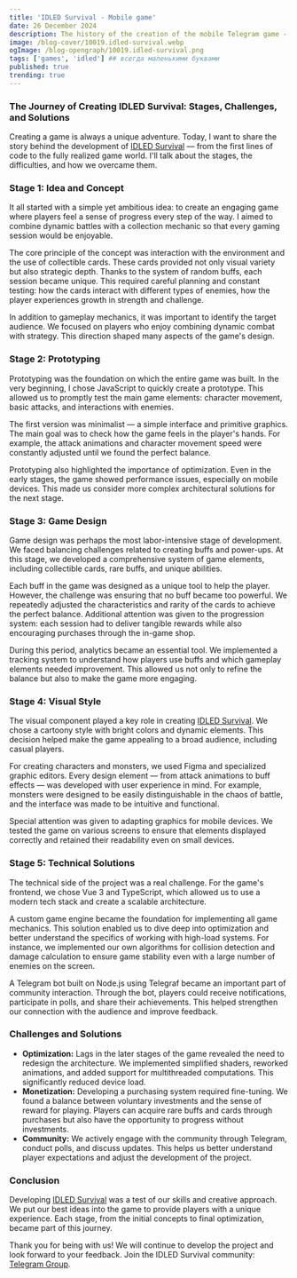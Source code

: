 ```yaml
---
title: 'IDLED Survival - Mobile game'
date: 26 December 2024
description: The history of the creation of the mobile Telegram game - IDLED Survival.
image: /blog-cover/10019.idled-survival.webp
ogImage: /blog-opengraph/10019.idled-survival.png
tags: ['games', 'idled'] ## всегда маленькими буквами
published: true
trending: true
---
```


### The Journey of Creating IDLED Survival: Stages, Challenges, and Solutions

Creating a game is always a unique adventure. Today, I want to share the story behind the development of [IDLED Survival](https://t.me/idled_survival) — from the first lines of code to the fully realized game world. I'll talk about the stages, the difficulties, and how we overcame them.

### Stage 1: Idea and Concept

It all started with a simple yet ambitious idea: to create an engaging game where players feel a sense of progress every step of the way. I aimed to combine dynamic battles with a collection mechanic so that every gaming session would be enjoyable.

The core principle of the concept was interaction with the environment and the use of collectible cards. These cards provided not only visual variety but also strategic depth. Thanks to the system of random buffs, each session became unique. This required careful planning and constant testing: how the cards interact with different types of enemies, how the player experiences growth in strength and challenge.

In addition to gameplay mechanics, it was important to identify the target audience. We focused on players who enjoy combining dynamic combat with strategy. This direction shaped many aspects of the game's design.

### Stage 2: Prototyping

Prototyping was the foundation on which the entire game was built. In the very beginning, I chose JavaScript to quickly create a prototype. This allowed us to promptly test the main game elements: character movement, basic attacks, and interactions with enemies.

The first version was minimalist — a simple interface and primitive graphics. The main goal was to check how the game feels in the player's hands. For example, the attack animations and character movement speed were constantly adjusted until we found the perfect balance.

Prototyping also highlighted the importance of optimization. Even in the early stages, the game showed performance issues, especially on mobile devices. This made us consider more complex architectural solutions for the next stage.

### Stage 3: Game Design

Game design was perhaps the most labor-intensive stage of development. We faced balancing challenges related to creating buffs and power-ups. At this stage, we developed a comprehensive system of game elements, including collectible cards, rare buffs, and unique abilities.

Each buff in the game was designed as a unique tool to help the player. However, the challenge was ensuring that no buff became too powerful. We repeatedly adjusted the characteristics and rarity of the cards to achieve the perfect balance. Additional attention was given to the progression system: each session had to deliver tangible rewards while also encouraging purchases through the in-game shop.

During this period, analytics became an essential tool. We implemented a tracking system to understand how players use buffs and which gameplay elements needed improvement. This allowed us not only to refine the balance but also to make the game more engaging.

### Stage 4: Visual Style

The visual component played a key role in creating [IDLED Survival](https://t.me/idled_survival). We chose a cartoony style with bright colors and dynamic elements. This decision helped make the game appealing to a broad audience, including casual players.

For creating characters and monsters, we used Figma and specialized graphic editors. Every design element — from attack animations to buff effects — was developed with user experience in mind. For example, monsters were designed to be easily distinguishable in the chaos of battle, and the interface was made to be intuitive and functional.

Special attention was given to adapting graphics for mobile devices. We tested the game on various screens to ensure that elements displayed correctly and retained their readability even on small devices.

### Stage 5: Technical Solutions

The technical side of the project was a real challenge. For the game's frontend, we chose Vue 3 and TypeScript, which allowed us to use a modern tech stack and create a scalable architecture.

A custom game engine became the foundation for implementing all game mechanics. This solution enabled us to dive deep into optimization and better understand the specifics of working with high-load systems. For instance, we implemented our own algorithms for collision detection and damage calculation to ensure game stability even with a large number of enemies on the screen.

A Telegram bot built on Node.js using Telegraf became an important part of community interaction. Through the bot, players could receive notifications, participate in polls, and share their achievements. This helped strengthen our connection with the audience and improve feedback.

### Challenges and Solutions

- **Optimization:** Lags in the later stages of the game revealed the need to redesign the architecture. We implemented simplified shaders, reworked animations, and added support for multithreaded computations. This significantly reduced device load.
- **Monetization:** Developing a purchasing system required fine-tuning. We found a balance between voluntary investments and the sense of reward for playing. Players can acquire rare buffs and cards through purchases but also have the opportunity to progress without investments.
- **Community:** We actively engage with the community through Telegram, conduct polls, and discuss updates. This helps us better understand player expectations and adjust the development of the project.

### Conclusion

Developing [IDLED Survival](https://t.me/idled_survival) was a test of our skills and creative approach. We put our best ideas into the game to provide players with a unique experience. Each stage, from the initial concepts to final optimization, became part of this journey.

Thank you for being with us! We will continue to develop the project and look forward to your feedback. Join the IDLED Survival community: [Telegram Group](https://t.me/idled_survival).

